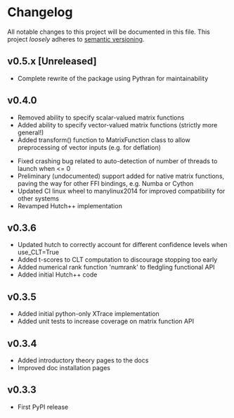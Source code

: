 # Changelog

All notable changes to this project will be documented in this file. This project _loosely_ adheres to [semantic versioning](https://semver.org/spec/v2.0.0.html).

## v0.5.x [Unreleased]
- Complete rewrite of the package using Pythran for maintainability 

## v0.4.0 
- Removed ability to specify scalar-valued matrix functions 
- Added ability to specify vector-valued matrix functions (strictly more general!)
- Added transform() function to MatrixFunction class to allow preprocessing of vector inputs (e.g. for deflation)
<!-- - Fixed issue related to NaN's being generated from traces of diagonal matrices  -->
- Fixed crashing bug related to auto-detection of number of threads to launch when <= 0
- Preliminary (undocumented) support added for native matrix functions, paving the way for other FFI bindings, e.g. Numba or Cython
- Updated CI linux wheel to manylinux2014 for improved compatibility for other systems
- Revamped Hutch++ implementation

## v0.3.6
- Updated hutch to correctly account for different confidence levels when use_CLT=True 
- Added t-scores to CLT computation to discourage stopping too early
- Added numerical rank function 'numrank' to fledgling functional API 
- Added initial Hutch++ code 

## v0.3.5
- Added initial python-only XTrace implementation 
- Added unit tests to increase coverage on matrix function API 

## v0.3.4
- Added introductory theory pages to the docs
- Improved doc installation pages

## v0.3.3
- First PyPI release 